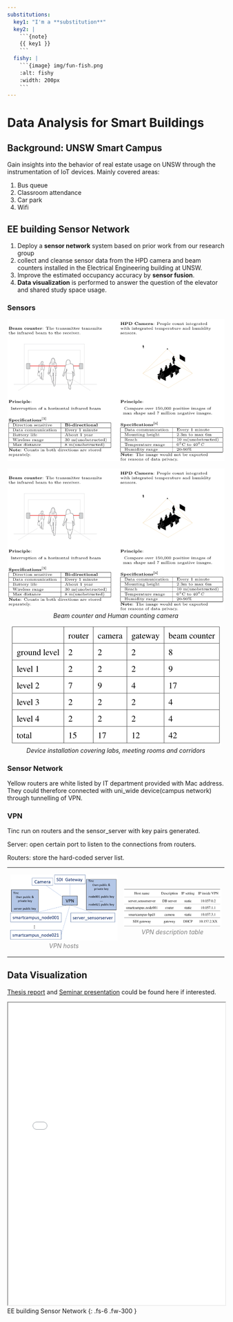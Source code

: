 ```yaml
---
substitutions:
  key1: "I'm a **substitution**"
  key2: |
    ```{note}
    {{ key1 }}
    ```
  fishy: |
    ```{image} img/fun-fish.png
    :alt: fishy
    :width: 200px
    ```
---
```


# Data Analysis for Smart Buildings

## Background: UNSW Smart Campus

Gain insights into the behavior of real estate usage on UNSW  through the instrumentation of IoT devices. Mainly covered areas: 

1. Bus queue
2. Classroom attendance
3. Car park
4. Wifi

## EE building Sensor Network
1. Deploy a **sensor network** system based on prior work from our research group
2. collect and cleanse sensor data from the HPD camera and beam counters installed in the Electrical Engineering building at UNSW.  
3. Improve the estimated occupancy accuracy by **sensor fusion**.
4. **Data visualization** is performed to answer the question of the elevator and shared study space usage.

### Sensors 

![](../../../images/smartcampus/sensors.png)

<p align = "center">
<img src="../../../images/smartcampus/sensors.png" alt="sensors" class="inline"/>
<em>Beam counter and Human counting camera</em>
</p>

<p align = "center">
<img src="../../../images/smartcampus/device_statistics.PNG" alt="sensors" class="inline"/>
<br>
<em>Device installation covering labs, meeting rooms and corridors </em>
</p>

### Sensor Network 
Yellow routers are white listed by IT department provided with Mac address. They could therefore connected with uni_wide device(campus network) through tunnelling of VPN.

### VPN 
Tinc run on routers and the sensor_server with key pairs generated.

Server: open certain port to listen to the connections from routers.

Routers: store the hard-coded server list.


<table><tr>
<td> 
  <p align="center">
    <img alt="vpn_table" src="../../../images/smartcampus/vpn_hosts.png" width="350">
    <br>
    <em style="color: grey">VPN hosts</em>
  </p> 
</td>
<td> 
  <p align="center">
    <img alt="vpn_table" src="../../../images/smartcampus/vpn_table.png" width="300">
    <br>
    <em style="color: grey">VPN description table</em>
  </p> 
</td>
</tr></table>

##  Data Visualization  
<a href="/assets/thesis/Thesis_Report.pdf">Thesis report</a> and  <a href="/assets/thesis/Seminar.pdf">Seminar presentation</a> could be found here if interested.
<iframe width="100%" height="700" src="/assets/thesis/poster.pdf">If you are seeing this text, the preview of the CV failed. Most likely this happened because your browser does not support this technical feature. In this case, please download the CV using the link above.</iframe>
EE building Sensor Network
{: .fs-6 .fw-300 }


